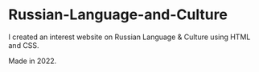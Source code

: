 # Russian-Language-and-Culture

I created an interest website on Russian Language & Culture using HTML and CSS.

Made in 2022.

